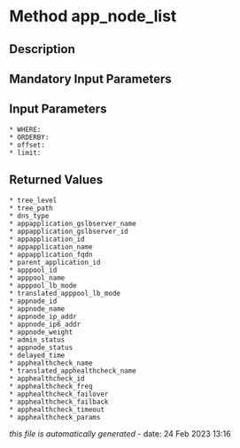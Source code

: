 # Method app_node_list

## Description
	

## Mandatory Input Parameters

## Input Parameters
	* WHERE:
	* ORDERBY:
	* offset:
	* limit:

## Returned Values
	* tree_level
	* tree_path
	* dns_type
	* appapplication_gslbserver_name
	* appapplication_gslbserver_id
	* appapplication_id
	* appapplication_name
	* appapplication_fqdn
	* parent_application_id
	* apppool_id
	* apppool_name
	* apppool_lb_mode
	* translated_apppool_lb_mode
	* appnode_id
	* appnode_name
	* appnode_ip_addr
	* appnode_ip6_addr
	* appnode_weight
	* admin_status
	* appnode_status
	* delayed_time
	* apphealthcheck_name
	* translated_apphealthcheck_name
	* apphealthcheck_id
	* apphealthcheck_freq
	* apphealthcheck_failover
	* apphealthcheck_failback
	* apphealthcheck_timeout
	* apphealthcheck_params


*this file is automatically generated* - date: 24 Feb 2023 13:16
